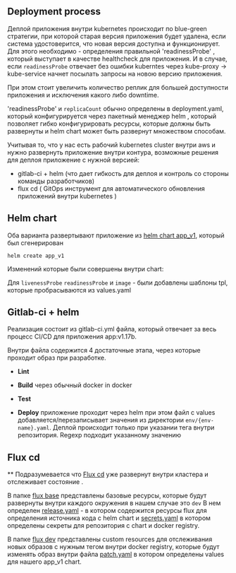 ## Deployment process

Деплой приложения внутри kubernetes происходит по blue-green стратегии, при которой старая версия приложения будет удалена, если система удостоверится, что новая версия доступна и функционирует. Для этого необходимо - определения правильной 'readinessProbe' , который выступает в качестве healthcheck для приложения. И в случае, если `readinessProbe` отвечает без ошибки kuberntes через kube-proxy -> kube-service начнет посылать запросы на новою версию приложения.

При этом стоит увеличить количество реплик для большей доступности приложения и исключения какого либо downtime.

'readinessProbe' и `replicaCount`  обычно определены в deployment.yaml, который конфигурируется через пакетный менеджер helm , который позволяет гибко конфигурировать ресурсы, которые должны быть развернуты и helm chart может быть развернут множеством способам.

Учитывая то, что у нас есть рабочий kubernetes cluster внутри aws и нужно развернуть приложение внутри контура, возможные решения для деплоя приложение с нужной версией:
  - gitlab-ci + helm (что дает гибкость для деплоя и контроль со стороны команды разработчиков)
  - flux cd ( GitOps инструмент для автоматического обновления приложений внутри kubernetes )


## Helm chart
Оба варианта развертывают приложение из [helm chart app_v1](app_v1/), который был сгенерирован
    
	helm create app_v1

Изменений которые были совершены внутри chart:

Для `livenessProbe` `readinessProbe` и  `image` - были добавлены шаблоны tpl, которые пробрасываются из values.yaml

## Gitlab-ci + helm

Реализация состоит из gitlab-ci.yml файла, который отвечает за весь процесс CI/CD для приложения app:v1.17b.

Внутри файла содержится 4 достаточные этапа, через которые проходит образ при разработке.

* __Lint__

* __Build__ через обычный docker in docker

* __Test__

* __Deploy__ приложение проходит через helm при этом файл с values добавляется/перезаписывает значения из директории `env/{env-name}.yaml`.
Деплой происходит только при указании тега внутри репозитория. Regexp подходит указанному значению

## Flux cd

** Подразумевается что [Flux cd](https://fluxcd.io/flux/get-started/#add-podinfo-repository-to-flux) уже развернут внутри кластера и отслеживает состояние .

В папке [flux base](flux/base/) представлены базовые ресурсы, которые будут развернуты внутри каждого окружения в нашем случае это `dev`
В нем определен [release.yaml](base/release.yaml) - в котором содержится ресурсы flux для определения источника кода с helm chart и [secrets.yaml](base/secrets.yaml) в котором определены секреты для репозитория с chart и docker registry.

В папке [flux dev](flux/dev/) представлены custom resources для отслеживания новых образов с нужным тегом внутри docker registry, которые будут изменять образ внутри файла [patch.yaml](flux/dev/patch.yaml) в котором определены values для нашего app_v1 chart.  

